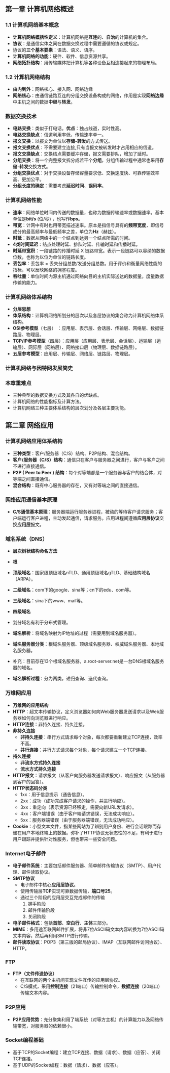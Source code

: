 ## 第一章 计算机网络概述
### 1.1 计算机网络基本概念

* **计算机网络概括性定义**：计算机网络是**互连**的、**自治**的计算机的集合。
* **协议**：是通信实体之间在数据交换过程中需要遵循的协议或规定。
* 协议的**三个基本要素**：语法、语义、语序。
* **计算机网络的功能**：硬件、软件、信息资源共享。
* **网络拓扑结构**：用传输媒体把计算机等各种设备互相连接起来的物理布局。 

### 1.2 计算机网络结构
*  **由内到外**：网络核心、接入网、网络边缘
*  **网络核心**：由通信链路互连的分组交换设备构成的网络，作用是实现**网络边缘**中主机之间的数据**中继**与**转发**。

### 数据交换技术
* **电路交换**：类似于打电话。**优点**：独占线道，实时性高。
* **电路交换缺点**：信道利用率低，传输速率单一。
* **报文交换**：以报文为单位以**存储-转发**的方式传送。
* **报文交换优点**：不需要建立连接,只有当报文被转发时才占用相应的信道。
* **报文交换缺点**：交换结点需要缓冲存储，报文需要排队，增加了延时。
* **分组交换**：将一个完整报文拆分成若干个**分组**，分组传输过程中通常也采用**存储-转发**交换方式。
* **分组交换优点**：对于交换设备存储容量要求低、交换速度快、可靠传输效率高、更加公平。
* **分组长度的确定**：需要考虑**延迟时间**、**误码率**。

### 计算机网络性能
* **速率**：网络单位时间内传送的数据量，也称为数据传输速率或数据速率。基本单位是**bit/s** (位/秒) ，也写作**bps**。
* **带宽**：计网中有时也用带宽描述速率。原本是指信号具有的**频带宽度**，即信号成分的最高频率与最低频率之差，单位为**Hz**（赫兹）。
* **时延**：数据从网络中的一个结点到达另一个结点所需的时间。
* **4类时间延迟**：结点处理时延、排队时延、传输时延和传播时延。 
* **时延带宽积**：一段链路的传播时延 X 链路带宽。表示一段链路可以容纳的数据位数，也称为以位为单位的链路长度。
* **丢包率**：丢包率 = 丢失分组总数/发送分组总数。用于评价和衡量网络性能的指标，可以反映网络的拥塞程度。
* **吞吐量**：单位时间内源主机通过网络向目的主机实际送达的数据量。度量数据传输的能力。

### 计算机网络体系结构
* **分层思想**
* **体系结构**：计算机网络所划分的层次以及各层协议的集合称为计算机网络体系结构。
* **OSI参考模型**（七层） ：应用层、表示层、会话层、传输层、网络层、数据链路层、物理层。
* **TCP/IP参考模型**（四层）：应用层（应用层、表示层、会话层）、运输层（运输层）、网际层（网络层）、网络接口层（物理层、数据链路层）。
* **五层参考模型**：应用层、传输层、网络层、链路层、物理层。

### 计算机网络与因特网发展简史

### 本章重难点
* 三种典型的数据交换方式及其各自的优缺点。
* 计算机网络的性能指标及计算方法。
* 计算机网络三种主要体系结构的层次划分及各层主要功能。


## 第二章 网络应用
### 计算机网络应用体系结构
* **三种类型**：客户/服务器（C/S）结构、P2P结构、混合结构。
* **客户/服务器（C/S）结构**：通信只在客户与服务器之间进行，客户与客户之间不进行直接通信。
* **P2P ( Peer to Peer ) 结构**：每个对等端都是一个服务器与客户的结合体，对等端之间直接通信。
* **混合结构**：既有中心服务器的存在，又有对等端之间的直接通信。

### 网络应用通信基本原理
* **C/S通信基本原理**：服务器端运行服务器进程，被动的等待客户请求服务；客户端运行客户进程，主动发起通信，请求服务。应用进程间遵循**应用层协议**交换**应用层**报文。

### 域名系统（DNS）
* **层次树状结构命名方法**
* **根**
* **顶级域名**：国家级顶级域名nTLD、通用顶级域名gTLD、基础结构域名（ARPA）。
* **二级域名**：com下的google、sina等；cn下的edu、com等。
* **三级域名**：sina下的www、mail等。
* **四级域名**
* 划分域名有利于分布式管理。

* **域名解析**：将域名映射为IP地址的过程（需要用到域名服务器）。
* **域名服务器分类**：根域名服务器、顶级域名服务器、权威域名服务器、本地域名服务器。
* 补充：目前存在13个根域名服务器，a.root-server.net是一台DNS根域名服务器的域名。

* **域名解析过程**：分为两类，递归查询、迭代查询。

### 万维网应用
* **万维网的应用结构**
* **HTTP**：超文本传输协议，定义浏览器如何向Web服务器发送请求以及Web服务器如何向浏览器进行响应。
* **HTTP连接**：非持久连接、持久连接。
* **非持久连接**
	* **非持久连接**：串行方式请求每个对象，每次都要重新建立TCP连接，效率不高。
	* **并行连接**：并行方式请求每个对象，每个请求建立一个TCP连接。
* **持久连接**
	* **非流水方式持久连接**
	* **流水方式持久连接**
* **HTTP报文**：请求报文（从客户向服务器发送请求报文）、响应报文（从服务器到客户的回答）。
* **HTTP状态码分类**
	* 1xx：用于信息提示（通告信息）。
	* 2xx：成功（成功完成客户请求的操作，并进行响应）。
	* 3xx：重定向（表示资源已经移走，需要向新URL发请求）。
	* 4xx：客户端错误（由于客户端请求错误，无法成功响应）。
	* 5xx：服务器端错误（由于服务器端错误，无法成功响应）。
* **Cookie**：小型文本文件，指某些网站为了辨别用户身份、进行会话跟踪而存储在用户本地终端上的数据。弥补了HTTP协议无状态性的不足，有利于进行用户跟踪并提供针对性服务，但也带来一些安全问题。

### Internet电子邮件
* **电子邮件系统**：主要包括邮件服务器、简单邮件传输协议（SMTP）、用户代理、邮件读取协议。
* **SMTP协议**
	* 电子邮件中核心**应用层协议**。
	* 使用传输层**TCP**实现可靠数据传输，**端口号25**。
	* 通过三个阶段的应用层交互完成邮件的传输
		1. 握手阶段
		2. 邮件传输阶段
		3. 关闭阶段
* **电子邮件格式**：包括**首部**、**空白行**、**主体**三部分。
* **MIME**：多用途互联网邮件扩展，将非7位ASCII码文本内容转换为7位ASCII码文本内容，然后再利用SMTP进行传输。
* **邮件读取协议**：POP3（第三版的邮局协议）、IMAP（互联网邮件访问协议）、HTTP。

### FTP
* **FTP（文件传送协议）**
	* 在互联网的两个主机间实现文件互传的应用层协议。
	* C/S模式，采用**控制连接**（21端口）传输控制命令，**数据连接**（20端口）传输文本内容。

### P2P应用
* **P2P应用优势**：充分聚集利用了端系统（对等方主机）的计算能力以及网络传输带宽，对服务器的依赖很小。

### Socket编程基础
* 基于TCP的Socket编程：建立TCP连接、数据（请求）、数据（应答）、关闭TCP连接。
* 基于UDP的Socket编程：数据（请求）、数据（应答）。